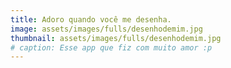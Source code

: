 ```yaml
---
title: Adoro quando você me desenha.
image: assets/images/fulls/desenhodemim.jpg
thumbnail: assets/images/fulls/desenhodemim.jpg
# caption: Esse app que fiz com muito amor :p
---
```

